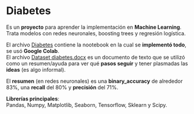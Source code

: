 # Diabetes
Es un **proyecto** para aprender la implementación en **Machine Learning**. <br>
Trata modelos con redes neuronales, boosting trees y regresión logística.

El archivo [Diabetes](https://github.com/LautaroOchotorena/Diabetes/blob/main/Diabetes.ipynb) contiene la nootebook en la cual se **implementó todo**, se usó **Google Colab**. <br>
El archivo [Dataset diabetes.docx](https://github.com/LautaroOchotorena/Diabetes/blob/main/Dataset%20Diabetes.docx) es un documento de texto que se utilizó como un resumen/ayuda para ver qué **pasos seguir** y tener plasmadas las **ideas** (es algo informal). <br>

El **resumen** (en redes neuronales) es una **binary_accuracy** de alrededor 83%, una **recall** del 80% y **precisión** del 71%.

**Librerías principales**: <br>
Pandas, Numpy, Matplotlib, Seaborn, Tensorflow, Sklearn y Scipy.

